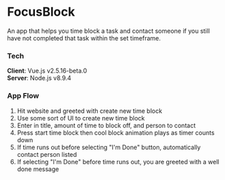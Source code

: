 # FocusBlock

An app that helps you time block a task and contact someone if you still have not completed that task within the set timeframe.

### Tech

**Client**: Vue.js v2.5.16-beta.0 <br>
**Server**: Node.js v8.9.4<br>

### App Flow

1.  Hit website and greeted with create new time block
2.  Use some sort of UI to create new time block
3.  Enter in title, amount of time to block off, and person to contact
4.  Press start time block then cool block animation plays as timer counts down
5.  If time runs out before selecting "I'm Done" button, automatically contact person listed
6.  If selecting "I'm Done" before time runs out, you are greeted with a well done message
